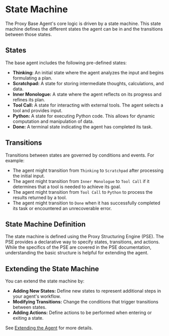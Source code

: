 # State Machine

The Proxy Base Agent's core logic is driven by a state machine. This state machine defines the different states the agent can be in and the transitions between those states.

## States

The base agent includes the following pre-defined states:

*   **Thinking:** An initial state where the agent analyzes the input and begins formulating a plan.
*   **Scratchpad:**  A state for storing intermediate thoughts, calculations, and data.
*   **Inner Monologue:** A state where the agent reflects on its progress and refines its plan.
*   **Tool Call:** A state for interacting with external tools. The agent selects a tool and provides input.
*   **Python:** A state for executing Python code. This allows for dynamic computation and manipulation of data.
*   **Done:**  A terminal state indicating the agent has completed its task.

## Transitions

Transitions between states are governed by conditions and events. For example:

*   The agent might transition from `Thinking` to `Scratchpad` after processing the initial input.
*   The agent might transition from `Inner Monologue` to `Tool Call` if it determines that a tool is needed to achieve its goal.
*   The agent might transition from `Tool Call` to `Python` to process the results returned by a tool.
*   The agent might transition to `Done` when it has successfully completed its task or encountered an unrecoverable error.

## State Machine Definition

The state machine is defined using the Proxy Structuring Engine (PSE). The PSE provides a declarative way to specify states, transitions, and actions.  While the specifics of the PSE are covered in the PSE documentation, understanding the basic structure is helpful for extending the agent.

## Extending the State Machine

You can extend the state machine by:

*   **Adding New States:** Define new states to represent additional steps in your agent's workflow.
*   **Modifying Transitions:** Change the conditions that trigger transitions between states.
*   **Adding Actions:** Define actions to be performed when entering or exiting a state.

See [Extending the Agent](../extending/custom-states.md) for more details.
